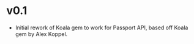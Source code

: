 v0.1
====

* Initial rework of Koala gem to work for Passport API, based off Koala gem by Alex Koppel.